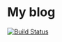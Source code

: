 # My blog

[![Build Status](https://travis-ci.org/elfet/elfet.github.io.png?branch=master)](https://travis-ci.org/elfet/elfet.github.io)
